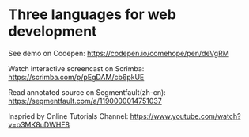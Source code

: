 # Three languages for web development

See demo on Codepen: https://codepen.io/comehope/pen/deVgRM

Watch interactive screencast on Scrimba: https://scrimba.com/p/pEgDAM/cb6pkUE

Read annotated source on Segmentfault(zh-cn): https://segmentfault.com/a/1190000014751037

Inspried by Online Tutorials Channel: https://www.youtube.com/watch?v=o3MK8uDWHF8
